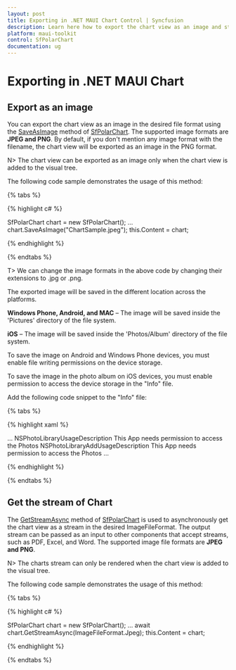 ```yaml
---
layout: post
title: Exporting in .NET MAUI Chart Control | Syncfusion
description: Learn here how to export the chart view as an image and stream in the Syncfusion .NET MAUI Chart (SfPolarChart) control.
platform: maui-toolkit
control: SfPolarChart
documentation: ug
---
```


# Exporting in .NET MAUI Chart

## Export as an image

You can export the chart view as an image in the desired file format using the [SaveAsImage](https://help.syncfusion.com/cr/maui-toolkit/Syncfusion.Maui.Toolkit.Charts.ChartBase.html#Syncfusion_Maui_Toolkit_Charts_ChartBase_SaveAsImage_System_String_) method of [SfPolarChart](https://help.syncfusion.com/cr/maui-toolkit/Syncfusion.Maui.Toolkit.Charts.SfPolarChart.html). The supported image formats are **JPEG and PNG**. By default, if you don't mention any image format with the filename, the chart view will be exported as an image in the PNG format.

N> The chart view can be exported as an image only when the chart view is added to the visual tree.

The following code sample demonstrates the usage of this method:

{% tabs %}

{% highlight c# %}

SfPolarChart chart = new SfPolarChart();
...
chart.SaveAsImage("ChartSample.jpeg");
this.Content = chart;

{% endhighlight %}

{% endtabs %}

T> We can change the image formats in the above code by changing their extensions to .jpg or .png.

The exported image will be saved in the different location across the platforms.

**Windows Phone, Android, and MAC** – The image will be saved inside the 'Pictures' directory of the file system.

**iOS** – The image will be saved inside the 'Photos/Album' directory of the file system.

To save the image on Android and Windows Phone devices, you must enable file writing permissions on the device storage.

To save the image in the photo album on iOS devices, you must enable permission to access the device storage in the "Info" file. 

Add the following code snippet to the "Info" file:

{% tabs %}

{% highlight xaml %}

<dict>
    ...    
    <key>NSPhotoLibraryUsageDescription</key>    
    <string>This App needs permission to access the Photos</string>    
    <key>NSPhotoLibraryAddUsageDescription</key>    
    <string>This App needs permission to access the Photos</string> 
    ...
</dict>

{% endhighlight %}

{% endtabs %}

## Get the stream of Chart

The [GetStreamAsync](https://help.syncfusion.com/cr/maui-toolkit/Syncfusion.Maui.Toolkit.Charts.ChartBase.html#Syncfusion_Maui_Toolkit_Charts_ChartBase_GetStreamAsync_Syncfusion_Maui_Toolkit_ImageFileFormat_) method of [SfPolarChart](https://help.syncfusion.com/cr/maui-toolkit/Syncfusion.Maui.Toolkit.Charts.SfPolarChart.html) is used to asynchronously get the chart view as a stream in the desired ImageFileFormat. The output stream can be passed as an input to other components that accept streams, such as PDF, Excel, and Word. The supported image file formats are **JPEG and PNG**.

N> The charts stream can only be rendered when the chart view is added to the visual tree.

The following code sample demonstrates the usage of this method:

{% tabs %}

{% highlight c# %}

SfPolarChart chart = new SfPolarChart();
...
await chart.GetStreamAsync(ImageFileFormat.Jpeg);
this.Content = chart;

{% endhighlight %}

{% endtabs %}
